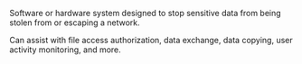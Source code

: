 Software or hardware system designed to stop sensitive data from being stolen from or escaping a network. 

Can assist with file access authorization, data exchange, data copying, user activity monitoring, and more.